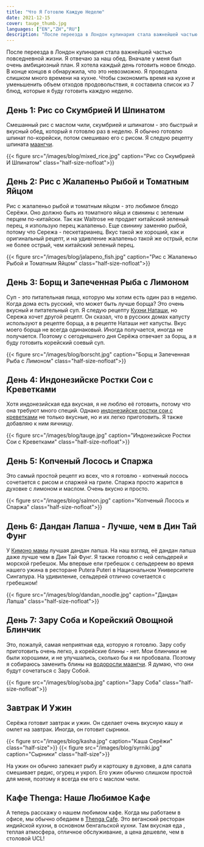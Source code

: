 ```yaml
---
title: "Что Я Готовлю Каждую Неделю"
date: 2021-12-15
cover: tauge_thumb.jpg
languages: ["EN","ZH","RU"]
description: "После переезда в Лондон кулинария стала важнейшей частью повседневной жизни. Это пост описывает что я ем каждую неделю."
---
```


После переезда в Лондон кулинария стала важнейшей частью повседневной жизни. Я отвечаю за наш обед. Вначале у меня был очень амбициозный план. 
Я хотела каждый день готовить новое блюдо. В конце концов я обнаружила, что это невозможно. 
Я проводила слишком много времени на кухне.
Чтобы сэкономить время на кухне и уменьшенить объем отходов продовольствия, я составила список из 7 блюд, 
которые я буду готовить каждую неделю.

## День 1: Рис со Скумбрией И Шпинатом
Смешанный рис с маслом чили, скумбрией и шпинатом - это быстрый и вкусный обед, который я готовлю раз в неделю. 
Я обычно готовлю шпинат по-корейски, потом смешиваю его с рисом. 
Я следую рецепту шпината [маангчи](https://www.maangchi.com/).

{{< figure src="/images/blog/mixed_rice.jpg" caption="Рис со Скумбрией И Шпинатом" class="half-size-nofloat">}}

## День 2: Рис с Жалапеньо Рыбой и Томатным Яйцом 

Рис с жалапеньо рыбой и томатным яйцом - это любимое блюдо Серёжи. 
Оно должно быть из томатного яйца и свинины с зеленым перцем по-китайски.
Так как Waitrose не продает китайский зеленый перец, я изпользую перец жалапеньо. 
Еще свинину заменяю рыбой, потому что Сережа - пескетарианец.
Вкус такой же хороший, как и оригинальный рецепт, и на удивление жалапеньо такой же острый, 
если не более острый, чем китайский зеленый перец.

{{< figure src="/images/blog/jalapeno_fish.jpg" caption="Рис с Жалапеньо Рыбой и Томатным Яйцом" class="half-size-nofloat">}}

## День 3: Борщ и Запеченная Рыба с Лимоном
Суп - это питательная пища, которую мы хотим есть один раз в неделю.
Когда дома есть русский, что может быть лучше борща?
Это очень вкусный и питательный суп. Я следую рецепту [Кухни Наташи](https://natashaskitchen.com/), 
но Сережа хочет другой рецепт. Он сказал, что в русских домах 
капусту используют в рецепте борща, а в рецепте Наташи нет капусты.
Вкус моего борща не всегда одинаковый. Иногда получается, иногда не получается. 
Поэтому с сегодняшнего дня Серёжа отвечает за борщ, а я буду готовить корейский соевый суп. 
 
{{< figure src="/images/blog/borscht.jpg" caption="Борщ и Запеченная Рыба с Лимоном" class="half-size-nofloat">}}

## День 4: Индонезийске Ростки Сои с Креветками
Хотя индонезийская еда вкусная,
я не люблю её готовить, потому что она требуют много специй.
Однако [индонезийске ростки сои с креветками](https://m.happyfresh.id/en/ranch-market-pondok-indah/recipes/tauge-cah-udang) 
не только вкусные, но и их легко приготовить.
Я также добавляю к ним яичницу.

{{< figure src="/images/blog/tauge.jpg" caption="Индонезийске Ростки Сои с Креветками" class="half-size-nofloat">}}

## День 5: Копченый Лосось и Спаржа
Это самый простой рецепт из всех, что я готовлю - 
копченый лосось сочетается с рисом и спаржей на гриле. 
Спаржа просто жарится в духовке с лимоном и маслом. Очень вкусно и просто.

{{< figure src="/images/blog/salmon.jpg" caption="Копченый Лосось и Спаржа" class="half-size-nofloat">}}

## День 6: Дандан Лапша - Лучше, чем в Дин Тай Фунг
У [Кимоно мамы](https://www.youtube.com/channel/UCLLC4hipTYA1e-Rv-l31Z_w) 
лучшая дандан лапша. 
На наш взгляд, её дандан лапша даже лучше чем в Дин Тай Фунг. 
Я также готовлю с ней сельдерей и морской гребешок.
Мы впервые ели гребешок с сельдереем
во время нашего ужина в ресторане Putera Puteri в Национальном Университете Сингапура.
На удивиление, сельдерей отлично сочетается с гребешком!

{{< figure src="/images/blog/dandan_noodle.jpg" caption="Дандан Лапша" class="half-size-nofloat">}}


## День 7: Зару Соба и Корейский Овощной Блинчик
Это, пожалуй, самая неприятная еда, которую я готовлю. 
Зару собу приготовить очень легко, а корейские блины - нет. 
Мои блинчики не были хорошими, и не улучшались, сколько бы я ни пробовала.
Поэтому я собираюсь заменить блины на [водоросли маангчи](https://www.maangchi.com/recipe/gim-muchim). 
Я думаю, что они будут сочетаться с Зару Собой.  

{{< figure src="/images/blog/soba.jpg" caption="Зару Соба" class="half-size-nofloat">}}

## Завтрак И Ужин
Серёжа готовит завтрак и ужин. 
Он сделает очень вкусную кашу и омлет на завтрак. 
Иногда, он готовит сырники. 

{{< figure src="/images/blog/kasha.jpg" caption="Каша Серёжи" class="half-size">}}
{{< figure src="/images/blog/syrniki.jpg" caption="Сырники" class="half-size">}}

На ужин он обычно запекает рыбу и картошку в духовке,
а для салата смешивает редис, огурец и укроп.
Его ужин обычно слишком простой для меня, поэтому я всегда ем его с маслом чили. 

## Кафе Thenga: Наше Любимое Кафе 
А теперь расскажу о нашем любимом кафе. 
Когда мы работаем в офисе, мы обычно обедаем в [Thenga Cafe](https://thengacafe.com/). Это веганский ресторан индийской кухни, в основном бенгальской кухни. 
Там вкусная еда , теплая атмосфера, отличное обслуживание,
а цена дешевле, чем в столовой UCL! 
